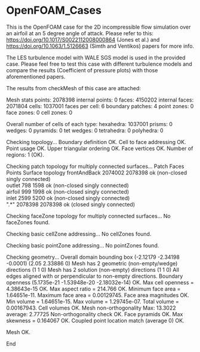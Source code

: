 # OpenFOAM_Cases

This is the OpenFOAM case for the 2D incompressible flow simulation over an airfoil at an 5 degree angle of attack. Please refer to this: https://doi.org/10.1017/S0022112008000864 (Jones et al.) and https://doi.org/10.1063/1.5126663 (Simth and Ventikos) papers for more info. 

The LES turbulence model with WALE SGS model is used in the provided case. Please feel free to test this case with different turbulence models and compare the results (Coefficient of pressure plots) with those aforementioned papers.

The results from checkMesh of this case are attached:

Mesh stats 
    points:           2078398
    internal points:  0
    faces:            4150202
    internal faces:   2071804
    cells:            1037001
    faces per cell:   6
    boundary patches: 4
    point zones:      0
    face zones:       0
    cell zones:       0

Overall number of cells of each type:
    hexahedra:     1037001
    prisms:        0
    wedges:        0
    pyramids:      0
    tet wedges:    0
    tetrahedra:    0
    polyhedra:     0

Checking topology...
    Boundary definition OK.
    Cell to face addressing OK.
    Point usage OK.
    Upper triangular ordering OK.
    Face vertices OK.
    Number of regions: 1 (OK).

Checking patch topology for multiply connected surfaces...
    Patch               Faces    Points     Surface topology
    frontAndBack        2074002  2078398  ok (non-closed singly connected)  
    outlet              798      1598     ok (non-closed singly connected)  
    airfoil             999      1998     ok (non-closed singly connected)  
    inlet               2599     5200     ok (non-closed singly connected)  
    ".*"                2078398  2078398  ok (closed singly connected)      


Checking faceZone topology for multiply connected surfaces...
    No faceZones found.

Checking basic cellZone addressing...
    No cellZones found.

Checking basic pointZone addressing...
    No pointZones found.

Checking geometry...
    Overall domain bounding box (-2.12179 -2.34198 -0.0001) (2.05 2.33886 0)
    Mesh has 2 geometric (non-empty/wedge) directions (1 1 0)
    Mesh has 2 solution (non-empty) directions (1 1 0)
    All edges aligned with or perpendicular to non-empty directions.
    Boundary openness (5.1735e-21 -1.53948e-20 -2.18032e-14) OK.
    Max cell openness = 4.38643e-15 OK.
    Max aspect ratio = 214.766 OK.
    Minimum face area = 1.64651e-11. Maximum face area = 0.00129745.  Face area magnitudes OK.
    Min volume = 1.64651e-15. Max volume = 1.29745e-07.  Total volume = 0.00167943.  Cell volumes OK.
    Mesh non-orthogonality Max: 13.3022 average: 2.77725
    Non-orthogonality check OK.
    Face pyramids OK.
    Max skewness = 0.164067 OK.
    Coupled point location match (average 0) OK.

Mesh OK.

End
